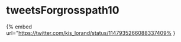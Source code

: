 # tweetsForgrosspath10

{% embed url="https://twitter.com/kis_lorand/status/1147935266088337409% }

